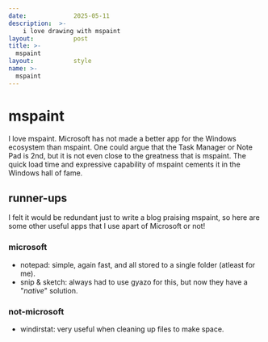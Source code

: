 ```yaml
---
date:             2025-05-11
description:  >-
    i love drawing with mspaint
layout:           post
title: >-
  mspaint 
layout:           style
name: >-
  mspaint
---
```


# mspaint

I love mspaint. Microsoft has not made a better app for the Windows ecosystem than mspaint. One could argue that the Task Manager or Note Pad is 2nd, but it is not even close to the greatness that is mspaint. The quick load time and expressive capability of mspaint cements it in the Windows hall of fame.

## runner-ups

I felt it would be redundant just to write a blog praising mspaint, so here are some other useful apps that I use apart of Microsoft or not!

### microsoft
* notepad: simple, again fast, and all stored to a single folder (atleast for me).
* snip & sketch: always had to use gyazo for this, but now they have a "*native*" solution.

### not-microsoft
* windirstat: very useful when cleaning up files to make space.
